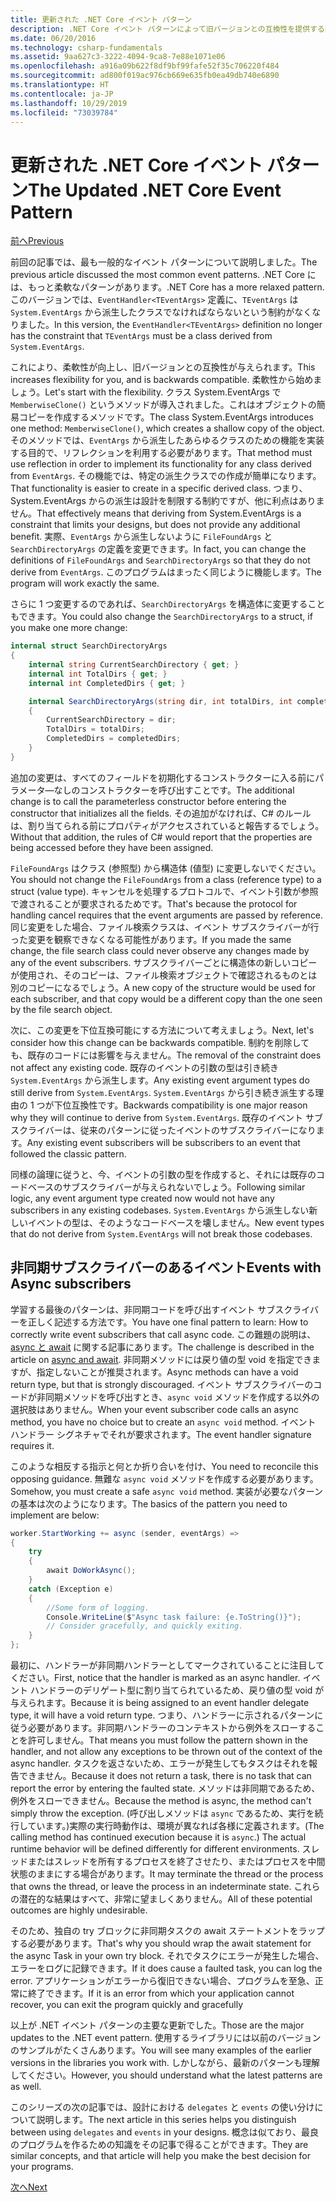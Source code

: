 ```yaml
---
title: 更新された .NET Core イベント パターン
description: .NET Core イベント パターンによって旧バージョンとの互換性を提供する柔軟性を実現する方法と、非同期サブスクライバーによる安全なイベント処理を実装する方法について説明します。
ms.date: 06/20/2016
ms.technology: csharp-fundamentals
ms.assetid: 9aa627c3-3222-4094-9ca8-7e88e1071e06
ms.openlocfilehash: a916a09b622f8df9bf99fafe52f35c706220f484
ms.sourcegitcommit: ad800f019ac976cb669e635fb0ea49db740e6890
ms.translationtype: HT
ms.contentlocale: ja-JP
ms.lasthandoff: 10/29/2019
ms.locfileid: "73039784"
---
```

# <a name="the-updated-net-core-event-pattern"></a><span data-ttu-id="bb600-103">更新された .NET Core イベント パターン</span><span class="sxs-lookup"><span data-stu-id="bb600-103">The Updated .NET Core Event Pattern</span></span>

[<span data-ttu-id="bb600-104">前へ</span><span class="sxs-lookup"><span data-stu-id="bb600-104">Previous</span></span>](event-pattern.md)

<span data-ttu-id="bb600-105">前回の記事では、最も一般的なイベント パターンについて説明しました。</span><span class="sxs-lookup"><span data-stu-id="bb600-105">The previous article discussed the most common event patterns.</span></span> <span data-ttu-id="bb600-106">.NET Core には、もっと柔軟なパターンがあります。</span><span class="sxs-lookup"><span data-stu-id="bb600-106">.NET Core has a more relaxed pattern.</span></span> <span data-ttu-id="bb600-107">このバージョンでは、`EventHandler<TEventArgs>` 定義に、`TEventArgs` は `System.EventArgs` から派生したクラスでなければならないという制約がなくなりました。</span><span class="sxs-lookup"><span data-stu-id="bb600-107">In this version, the `EventHandler<TEventArgs>` definition no longer has the constraint that `TEventArgs` must be a class derived from `System.EventArgs`.</span></span>

<span data-ttu-id="bb600-108">これにより、柔軟性が向上し、旧バージョンとの互換性が与えられます。</span><span class="sxs-lookup"><span data-stu-id="bb600-108">This increases flexibility for you, and is backwards compatible.</span></span> <span data-ttu-id="bb600-109">柔軟性から始めましょう。</span><span class="sxs-lookup"><span data-stu-id="bb600-109">Let's start with the flexibility.</span></span> <span data-ttu-id="bb600-110">クラス System.EventArgs で `MemberwiseClone()` というメソッドが導入されました。これはオブジェクトの簡易コピーを作成するメソッドです。</span><span class="sxs-lookup"><span data-stu-id="bb600-110">The class System.EventArgs introduces one method: `MemberwiseClone()`, which creates a shallow copy of the object.</span></span>
<span data-ttu-id="bb600-111">そのメソッドでは、`EventArgs` から派生したあらゆるクラスのための機能を実装する目的で、リフレクションを利用する必要があります。</span><span class="sxs-lookup"><span data-stu-id="bb600-111">That method must use reflection in order to implement its functionality for any class derived from `EventArgs`.</span></span> <span data-ttu-id="bb600-112">その機能では、特定の派生クラスでの作成が簡単になります。</span><span class="sxs-lookup"><span data-stu-id="bb600-112">That functionality is easier to create in a specific derived class.</span></span> <span data-ttu-id="bb600-113">つまり、System.EventArgs からの派生は設計を制限する制約ですが、他に利点はありません。</span><span class="sxs-lookup"><span data-stu-id="bb600-113">That effectively means that deriving from System.EventArgs is a constraint that limits your designs, but does not provide any additional benefit.</span></span>
<span data-ttu-id="bb600-114">実際、`EventArgs` から派生しないように `FileFoundArgs` と `SearchDirectoryArgs` の定義を変更できます。</span><span class="sxs-lookup"><span data-stu-id="bb600-114">In fact, you can change the definitions of `FileFoundArgs` and `SearchDirectoryArgs` so that they do not derive from `EventArgs`.</span></span>
<span data-ttu-id="bb600-115">このプログラムはまったく同じように機能します。</span><span class="sxs-lookup"><span data-stu-id="bb600-115">The program will work exactly the same.</span></span>

<span data-ttu-id="bb600-116">さらに 1 つ変更するのであれば、`SearchDirectoryArgs` を構造体に変更することもできます。</span><span class="sxs-lookup"><span data-stu-id="bb600-116">You could also change the `SearchDirectoryArgs` to a struct, if you make one more change:</span></span>

```csharp
internal struct SearchDirectoryArgs
{
    internal string CurrentSearchDirectory { get; }
    internal int TotalDirs { get; }
    internal int CompletedDirs { get; }

    internal SearchDirectoryArgs(string dir, int totalDirs, int completedDirs) : this()
    {
        CurrentSearchDirectory = dir;
        TotalDirs = totalDirs;
        CompletedDirs = completedDirs;
    }
}
```

<span data-ttu-id="bb600-117">追加の変更は、すべてのフィールドを初期化するコンストラクターに入る前にパラメータ―なしのコンストラクターを呼び出すことです。</span><span class="sxs-lookup"><span data-stu-id="bb600-117">The additional change is to call the parameterless constructor before entering the constructor that initializes all the fields.</span></span> <span data-ttu-id="bb600-118">その追加がなければ、C# のルールは、割り当てられる前にプロパティがアクセスされていると報告するでしょう。</span><span class="sxs-lookup"><span data-stu-id="bb600-118">Without that addition, the rules of C# would report that the properties are being accessed before they have been assigned.</span></span>

<span data-ttu-id="bb600-119">`FileFoundArgs` はクラス (参照型) から構造体 (値型) に変更しないでください。</span><span class="sxs-lookup"><span data-stu-id="bb600-119">You should not change the `FileFoundArgs` from a class (reference type) to a struct (value type).</span></span> <span data-ttu-id="bb600-120">キャンセルを処理するプロトコルで、イベント引数が参照で渡されることが要求されるためです。</span><span class="sxs-lookup"><span data-stu-id="bb600-120">That's because the protocol for handling cancel requires that the event arguments are passed by reference.</span></span> <span data-ttu-id="bb600-121">同じ変更をした場合、ファイル検索クラスは、イベント サブスクライバーが行った変更を観察できなくなる可能性があります。</span><span class="sxs-lookup"><span data-stu-id="bb600-121">If you made the same change, the file search class could never observe any changes made by any of the event subscribers.</span></span> <span data-ttu-id="bb600-122">サブスクライバーごとに構造体の新しいコピーが使用され、そのコピーは、ファイル検索オブジェクトで確認されるものとは別のコピーになるでしょう。</span><span class="sxs-lookup"><span data-stu-id="bb600-122">A new copy of the structure would be used for each subscriber, and that copy would be a different copy than the one seen by the file search object.</span></span>

<span data-ttu-id="bb600-123">次に、この変更を下位互換可能にする方法について考えましょう。</span><span class="sxs-lookup"><span data-stu-id="bb600-123">Next, let's consider how this change can be backwards compatible.</span></span>
<span data-ttu-id="bb600-124">制約を削除しても、既存のコードには影響を与えません。</span><span class="sxs-lookup"><span data-stu-id="bb600-124">The removal of the constraint does not affect any existing code.</span></span> <span data-ttu-id="bb600-125">既存のイベントの引数の型は引き続き `System.EventArgs` から派生します。</span><span class="sxs-lookup"><span data-stu-id="bb600-125">Any existing event argument types do still derive from `System.EventArgs`.</span></span>
<span data-ttu-id="bb600-126">`System.EventArgs` から引き続き派生する理由の 1 つが下位互換性です。</span><span class="sxs-lookup"><span data-stu-id="bb600-126">Backwards compatibility is one major reason why they will continue to derive from `System.EventArgs`.</span></span> <span data-ttu-id="bb600-127">既存のイベント サブスクライバーは、従来のパターンに従ったイベントのサブスクライバーになります。</span><span class="sxs-lookup"><span data-stu-id="bb600-127">Any existing event subscribers will be subscribers to an event that followed the classic pattern.</span></span>

<span data-ttu-id="bb600-128">同様の論理に従うと、今、イベントの引数の型を作成すると、それには既存のコードベースのサブスクライバーが与えられないでしょう。</span><span class="sxs-lookup"><span data-stu-id="bb600-128">Following similar logic, any event argument type created now would not have any subscribers in any existing codebases.</span></span> <span data-ttu-id="bb600-129">`System.EventArgs` から派生しない新しいイベントの型は、そのようなコードベースを壊しません。</span><span class="sxs-lookup"><span data-stu-id="bb600-129">New event types that do not derive from `System.EventArgs` will not break those codebases.</span></span>

## <a name="events-with-async-subscribers"></a><span data-ttu-id="bb600-130">非同期サブスクライバーのあるイベント</span><span class="sxs-lookup"><span data-stu-id="bb600-130">Events with Async subscribers</span></span>

<span data-ttu-id="bb600-131">学習する最後のパターンは、非同期コードを呼び出すイベント サブスクライバーを正しく記述する方法です。</span><span class="sxs-lookup"><span data-stu-id="bb600-131">You have one final pattern to learn: How to correctly write event subscribers that call async code.</span></span> <span data-ttu-id="bb600-132">この難題の説明は、[async と await](async.md) に関する記事にあります。</span><span class="sxs-lookup"><span data-stu-id="bb600-132">The challenge is described in the article on [async and await](async.md).</span></span> <span data-ttu-id="bb600-133">非同期メソッドには戻り値の型 void を指定できますが、指定しないことが推奨されます。</span><span class="sxs-lookup"><span data-stu-id="bb600-133">Async methods can have a void return type, but that is strongly discouraged.</span></span> <span data-ttu-id="bb600-134">イベント サブスクライバーのコードが非同期メソッドを呼び出すとき、`async void` メソッドを作成する以外の選択肢はありません。</span><span class="sxs-lookup"><span data-stu-id="bb600-134">When your event subscriber code calls an async method, you have no choice but to create an `async void` method.</span></span> <span data-ttu-id="bb600-135">イベント ハンドラー シグネチャでそれが要求されます。</span><span class="sxs-lookup"><span data-stu-id="bb600-135">The event handler signature requires it.</span></span>

<span data-ttu-id="bb600-136">このような相反する指示と何とか折り合いを付け、</span><span class="sxs-lookup"><span data-stu-id="bb600-136">You need to reconcile this opposing guidance.</span></span> <span data-ttu-id="bb600-137">無難な `async void` メソッドを作成する必要があります。</span><span class="sxs-lookup"><span data-stu-id="bb600-137">Somehow, you must create a safe `async void` method.</span></span> <span data-ttu-id="bb600-138">実装が必要なパターンの基本は次のようになります。</span><span class="sxs-lookup"><span data-stu-id="bb600-138">The basics of the pattern you need to implement are below:</span></span>

```csharp
worker.StartWorking += async (sender, eventArgs) =>
{
    try 
    {
        await DoWorkAsync();
    }
    catch (Exception e)
    {
        //Some form of logging.
        Console.WriteLine($"Async task failure: {e.ToString()}");
        // Consider gracefully, and quickly exiting.
    }
};
```

<span data-ttu-id="bb600-139">最初に、ハンドラーが非同期ハンドラーとしてマークされていることに注目してください。</span><span class="sxs-lookup"><span data-stu-id="bb600-139">First, notice that the handler is marked as an async handler.</span></span> <span data-ttu-id="bb600-140">イベント ハンドラーのデリゲート型に割り当てられているため、戻り値の型 void が与えられます。</span><span class="sxs-lookup"><span data-stu-id="bb600-140">Because it is being assigned to an event handler delegate type, it will have a void return type.</span></span> <span data-ttu-id="bb600-141">つまり、ハンドラーに示されるパターンに従う必要があります。非同期ハンドラーのコンテキストから例外をスローすることを許可しません。</span><span class="sxs-lookup"><span data-stu-id="bb600-141">That means you must follow the pattern shown in the handler, and not allow any exceptions to be thrown out of the context of the async handler.</span></span> <span data-ttu-id="bb600-142">タスクを返さないため、エラーが発生してもタスクはそれを報告できません。</span><span class="sxs-lookup"><span data-stu-id="bb600-142">Because it does not return a task, there is no task that can report the error by entering the faulted state.</span></span> <span data-ttu-id="bb600-143">メソッドは非同期であるため、例外をスローできません。</span><span class="sxs-lookup"><span data-stu-id="bb600-143">Because the method is async, the method can't simply throw the exception.</span></span> <span data-ttu-id="bb600-144">(呼び出しメソッドは `async` であるため、実行を続行しています。)実際の実行時動作は、環境が異なれば各様に定義されます。</span><span class="sxs-lookup"><span data-stu-id="bb600-144">(The calling method has continued execution because it is `async`.) The actual runtime behavior will be defined differently for different environments.</span></span> <span data-ttu-id="bb600-145">スレッドまたはスレッドを所有するプロセスを終了させたり、またはプロセスを中間状態のままにする場合があります。</span><span class="sxs-lookup"><span data-stu-id="bb600-145">It may terminate the thread or the process that owns the thread, or leave the process in an indeterminate state.</span></span> <span data-ttu-id="bb600-146">これらの潜在的な結果はすべて、非常に望ましくありません。</span><span class="sxs-lookup"><span data-stu-id="bb600-146">All of these potential outcomes are highly undesirable.</span></span>

<span data-ttu-id="bb600-147">そのため、独自の try ブロックに非同期タスクの await ステートメントをラップする必要があります。</span><span class="sxs-lookup"><span data-stu-id="bb600-147">That's why you should wrap the await statement for the async Task in your own try block.</span></span> <span data-ttu-id="bb600-148">それでタスクにエラーが発生した場合、エラーをログに記録できます。</span><span class="sxs-lookup"><span data-stu-id="bb600-148">If it does cause a faulted task, you can log the error.</span></span> <span data-ttu-id="bb600-149">アプリケーションがエラーから復旧できない場合、プログラムを至急、正常に終了できます。</span><span class="sxs-lookup"><span data-stu-id="bb600-149">If it is an error from which your application cannot recover, you can exit the program quickly and gracefully</span></span>

<span data-ttu-id="bb600-150">以上が .NET イベント パターンの主要な更新でした。</span><span class="sxs-lookup"><span data-stu-id="bb600-150">Those are the major updates to the .NET event pattern.</span></span> <span data-ttu-id="bb600-151">使用するライブラリには以前のバージョンのサンプルがたくさんあります。</span><span class="sxs-lookup"><span data-stu-id="bb600-151">You will see many examples of the earlier versions in the libraries you work with.</span></span> <span data-ttu-id="bb600-152">しかしながら、最新のパターンも理解してください。</span><span class="sxs-lookup"><span data-stu-id="bb600-152">However, you should understand what the latest patterns are as well.</span></span>

<span data-ttu-id="bb600-153">このシリーズの次の記事では、設計における `delegates` と `events` の使い分けについて説明します。</span><span class="sxs-lookup"><span data-stu-id="bb600-153">The next article in this series helps you distinguish between using `delegates` and `events` in your designs.</span></span> <span data-ttu-id="bb600-154">概念は似ており、最良のプログラムを作るための知識をその記事で得ることができます。</span><span class="sxs-lookup"><span data-stu-id="bb600-154">They are similar concepts, and that article will help you make the best decision for your programs.</span></span>

[<span data-ttu-id="bb600-155">次へ</span><span class="sxs-lookup"><span data-stu-id="bb600-155">Next</span></span>](distinguish-delegates-events.md)
